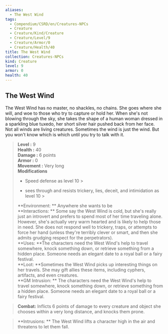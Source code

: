 ```yaml
---
aliases:
  - The West Wind
tags:
  - Compendium/CSRD/en/Creatures-NPCs
  - Creature
  - Creature/Kind/Creature
  - Creature/Level/9
  - Creature/Armor/0
  - Creature/Health/40
title: The West Wind
collection: Creatures-NPCs
kind: Creature
level: 9
armor: 0
health: 40
---
```

## The West Wind  
The West Wind has no master, no shackles, no chains. She goes where she will, and woe to those who try to capture or hold her. When she's not blowing through the sky, she takes the shape of a human woman dressed in a sparkling blue tuxedo, her short silver hair pushed back from her face.
	Not all winds are living creatures. Sometimes the wind is just the wind. But you won't know which is which until you try to talk with it.  

  
> **Level :** 9  
> **Health :** 40  
> **Damage :** 6 points  
> **Armor :** 0  
> **Movement :** Very long  
> **Modifications**  
>- Speed defense as level 10 >
>  
>- sees through and resists trickery, lies, deceit, and intimidation as level 10 >
>  
> **Environment: ** Anywhere she wants to be  
> **Interactions: ** Some say the West Wind is cold, but she's really just an introvert and prefers to spend most of her time traveling alone. However, she's actually very warm hearted and is likely to help those in need. She does not respond well to trickery, traps, or attempts to force her hand (unless they're terribly clever or smart, and then she admits grudging respect for the perpetrators).  
> **Uses: **The characters need the West Wind's help to travel somewhere, knock something down, or retrieve something from a hidden place. Someone needs an elegant date to a royal ball or a fairy festival.  
> **Loot: **Sometimes the West Wind picks up interesting things on her travels. She may gift allies these items, including cyphers, artifacts, and even creatures.  
> **GM Intrusion: ** The characters need the West Wind's help to travel somewhere, knock something down, or retrieve something from a hidden place. Someone needs an elegant date to a royal ball or a fairy festival.  

> **Combat:** 
> Inflicts 6 points of damage to every creature and object she chooses within a very long distance, and knocks them prone.  
  

> **Intrusions: ** 
> The West Wind lifts a character high in the air and threatens to let them fall.  

